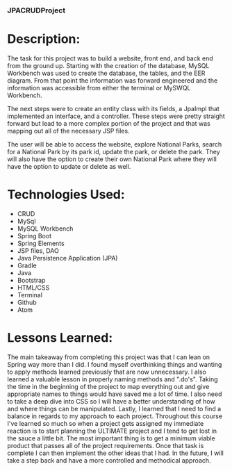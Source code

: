 ### JPACRUDProject

# Description:
The task for this project was to build a website, front end, and back end from the ground up. Starting with the creation of the database, MySQL Workbench was used to create the database, the tables, and the EER diagram. From that point the information was forward engineered and the information was accessible from either the terminal or MySWQL Workbench.

The next steps were to create an entity class with its fields, a JpaImpl that implemented an interface, and a controller. These steps were pretty straight forward but lead to a more complex portion of the project and that was mapping out all of the necessary JSP files.

The user will be able to access the website, explore National Parks, search for a National Park by its park id, update the park, or delete the park. They will also have the option to create their own National Park where they will have the option to update or delete as well.

# Technologies Used:
<ul>
<li>CRUD</li>
<li>MySql</li>
<li>MySQL Workbench</li>
<li>Spring Boot</li>
<li>Spring Elements</li>
<li>JSP files, DAO</li>
<li>Java Persistence Application (JPA)</li>
<li>Gradle</li>
<li>Java</li>
<li>Bootstrap</li>
<li>HTML/CSS</li>
<li>Terminal</li>
<li>Github</li>
<li>Atom</li>
</ul>

# Lessons Learned:
The main takeaway from completing this project was that I can lean on Spring way more than I did. I found myself overthinking things and wanting to apply methods learned previously that are now unnecessary. I also learned a valuable lesson in properly naming methods and ".do's". Taking the time in the beginning of the project to map everything out and give appropriate names to things would have saved me a lot of time. I also need to take a deep dive into CSS so I will have a better understanding of how and where things can be manipulated. Lastly, I learned that I need to find a balance in regards to my approach to each project. Throughout this course I've learned so much so when a project gets assigned my immediate reaction is to start planning the ULTIMATE project and I tend to get lost in the sauce a little bit. The most important thing is to get a minimum viable product that passes all of the project requirements. Once that task is complete I can then implement the other ideas that I had. In the future, I will take a step back and have a more controlled and methodical approach.
